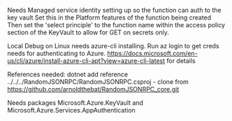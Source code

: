 Needs Managed service identity setting up so the function can auth to the key vault
Set this in the Platform features of the function being created
Then set the 'select principle' to the function name within the access policy section of the KeyVault to allow for GET on secrets only.

Local Debug on Linux needs azure-cli installing. Run az login to get creds needs for authenticating to Azure. https://docs.microsoft.com/en-us/cli/azure/install-azure-cli-apt?view=azure-cli-latest for details

References needed: dotnet add reference ../../../RandomJSONRPC/RandomJSONRPC.csproj - clone from https://github.com/arnoldthebat/RandomJSONRPC_core.git

Needs packages Microsoft.Azure.KeyVault and Microsoft.Azure.Services.AppAuthentication
